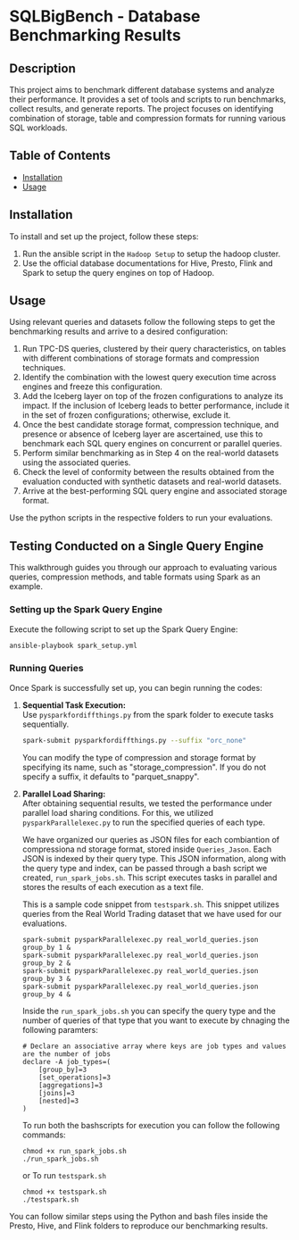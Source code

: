 # SQLBigBench - Database Benchmarking Results

## Description

This project aims to benchmark different database systems and analyze their performance. It provides a set of tools and scripts to run benchmarks, collect results, and generate reports. The project focuses on identifying combination of storage, table and compression formats for running various SQL workloads.

## Table of Contents

- [Installation](#installation)
- [Usage](#usage)

## Installation

To install and set up the project, follow these steps:

1. Run the ansible script in the `Hadoop Setup` to setup the hadoop cluster.
2. Use the official database documentations for Hive, Presto, Flink and Spark to setup the query engines on top of Hadoop.


## Usage

Using relevant queries and datasets follow the following steps to get the benchmarking results and arrive to a desired configuration:

1. Run TPC-DS queries, clustered by their query characteristics, on tables with different combinations of storage formats and compression techniques.
2. Identify the combination with the lowest query execution time across engines and freeze this configuration.
3. Add the Iceberg layer on top of the frozen configurations to analyze its impact. If the inclusion of Iceberg leads to better performance, include it in the set of frozen configurations; otherwise, exclude it.
4. Once the best candidate storage format, compression technique, and presence or absence of Iceberg layer are ascertained, use this to benchmark each SQL query engines on concurrent or parallel queries.
5. Perform similar benchmarking as in Step 4 on the real-world datasets using the associated queries.
6. Check the level of conformity between the results obtained from the evaluation conducted with synthetic datasets and real-world datasets.
7. Arrive at the best-performing SQL query engine and associated storage format.

Use the python scripts in the respective folders to run your evaluations. 


## Testing Conducted on a Single Query Engine

This walkthrough guides you through our approach to evaluating various queries, compression methods, and table formats using Spark as an example.

### Setting up the Spark Query Engine

Execute the following script to set up the Spark Query Engine:

```bash
ansible-playbook spark_setup.yml
```

### Running Queries

Once Spark is successfully set up, you can begin running the codes:

1. **Sequential Task Execution:**  
   Use `pysparkfordiffthings.py` from the spark folder to execute tasks sequentially.

   ```bash
   spark-submit pysparkfordiffthings.py --suffix "orc_none"
   ```
   You can modify the type of compression and storage format by specifying its name, such as "storage_compression". If you do not specify a suffix, it defaults to "parquet_snappy".

2. **Parallel Load Sharing:**  
   After obtaining sequential results, we tested the performance under parallel load sharing conditions. For this, we utilized `pysparkParallelexec.py` to run the specified queries of each type.

   We have organized our queries as JSON files for each combiantion of compressiona nd storage format, stored inside `Queries_Jason`. Each JSON is indexed by their query type. This JSON information, along with the query type and index, can be passed through a bash script we created, `run_spark_jobs.sh`. This script executes tasks in parallel and stores the results of each execution as a text file.

    This is a sample code snippet from `testspark.sh`. This snippet utilizes queries from the Real World Trading dataset that we have used for our evaluations.


    ```
    spark-submit pysparkParallelexec.py real_world_queries.json group_by 1 &
    spark-submit pysparkParallelexec.py real_world_queries.json group_by 2 &
    spark-submit pysparkParallelexec.py real_world_queries.json group_by 3 &
    spark-submit pysparkParallelexec.py real_world_queries.json group_by 4 &
    ```

    Inside the `run_spark_jobs.sh` you can specify the query type and the number of queries of that type that you want to execute by chnaging the following paramters:

    ```
    # Declare an associative array where keys are job types and values are the number of jobs
    declare -A job_types=(
        [group_by]=3
        [set_operations]=3
        [aggregations]=3
        [joins]=3
        [nested]=3
    )    
    ```

    To run both the bashscripts for execution you can follow the following commands:

    ```
    chmod +x run_spark_jobs.sh
    ./run_spark_jobs.sh
    ```

    or To run `testspark.sh`

    ```
    chmod +x testspark.sh
    ./testspark.sh
    ```

You can follow similar steps using the Python and bash files inside the Presto, Hive, and Flink folders to reproduce our benchmarking results.



